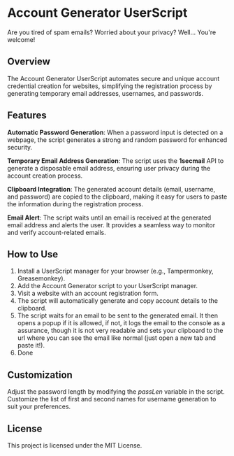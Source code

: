 # Account Generator UserScript
Are you tired of spam emails? Worried about your privacy? Well... You're welcome!

## Overview
The Account Generator UserScript automates secure and unique account credential creation for websites, simplifying the registration process by generating temporary email addresses, usernames, and passwords.

## Features
**Automatic Password Generation**: When a password input is detected on a webpage, the script generates a strong and random password for enhanced security.

**Temporary Email Address Generation**: The script uses the **1secmail** API to generate a disposable email address, ensuring user privacy during the account creation process.

**Clipboard Integration**: The generated account details (email, username, and password) are copied to the clipboard, making it easy for users to paste the information during the registration process.

**Email Alert**: The script waits until an email is received at the generated email address and alerts the user. It provides a seamless way to monitor and verify account-related emails.

## How to Use
1. Install a UserScript manager for your browser (e.g., Tampermonkey, Greasemonkey).
2. Add the Account Generator script to your UserScript manager.
3. Visit a website with an account registration form.
4. The script will automatically generate and copy account details to the clipboard.
5. The script waits for an email to be sent to the generated email. It then opens a popup if it is allowed, if not, it logs the email to the console as a assurance, though it is not very readable and sets your clipboard to the url where you can see the email like normal (just open a new tab and paste it!).
6. Done

## Customization
Adjust the password length by modifying the *passLen* variable in the script.
Customize the list of first and second names for username generation to suit your preferences.

## License
This project is licensed under the MIT License.
